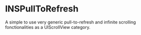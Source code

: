 # INSPullToRefresh
A simple to use very generic pull-to-refresh and infinite scrolling fonctionalities as a UIScrollView category.
